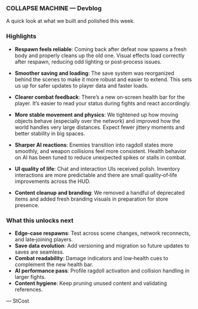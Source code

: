### COLLAPSE MACHINE — Devblog

A quick look at what we built and polished this week.

### Highlights

- **Respawn feels reliable**: Coming back after defeat now spawns a fresh body and properly cleans up the old one. Visual effects load correctly after respawn, reducing odd lighting or post‑process issues.

- **Smoother saving and loading**: The save system was reorganized behind the scenes to make it more robust and easier to extend. This sets us up for safer updates to player data and faster loads.

- **Clearer combat feedback**: There’s a new on‑screen health bar for the player. It’s easier to read your status during fights and react accordingly.

- **More stable movement and physics**: We tightened up how moving objects behave (especially over the network) and improved how the world handles very large distances. Expect fewer jittery moments and better stability in big spaces.

- **Sharper AI reactions**: Enemies transition into ragdoll states more smoothly, and weapon collisions feel more consistent. Health behavior on AI has been tuned to reduce unexpected spikes or stalls in combat.

- **UI quality of life**: Chat and interaction UIs received polish. Inventory interactions are more predictable and there are small quality‑of‑life improvements across the HUD.

- **Content cleanup and branding**: We removed a handful of deprecated items and added fresh branding visuals in preparation for store presence.

### What this unlocks next

- **Edge‑case respawns**: Test across scene changes, network reconnects, and late‑joining players.
- **Save data evolution**: Add versioning and migration so future updates to saves are seamless.
- **Combat readability**: Damage indicators and low‑health cues to complement the new health bar.
- **AI performance pass**: Profile ragdoll activation and collision handling in larger fights.
- **Content hygiene**: Keep pruning unused content and validating references.

— StCost


